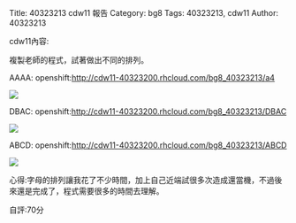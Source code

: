 Title: 40323213 cdw11 報告
Category: bg8
Tags: 40323213, cdw11
Author: 40323213

cdw11內容:

複製老師的程式，試著做出不同的排列。

AAAA:
openshift:http://cdw11-40323200.rhcloud.com/bg8_40323213/a4

<img src="http://i.imgur.com/N0t6j8U.png" />

DBAC:
openshift:http://cdw11-40323200.rhcloud.com/bg8_40323213/DBAC

<img src="http://i.imgur.com/4shTIQY.png" />

ABCD:
openshift:http://cdw11-40323200.rhcloud.com/bg8_40323213/ABCD

<img src="http://i.imgur.com/PjnvbjC.png" />

心得:字母的排列讓我花了不少時間，加上自己近端試很多次造成還當機，不過後來還是完成了，程式需要很多的時間去理解。

自評:70分

